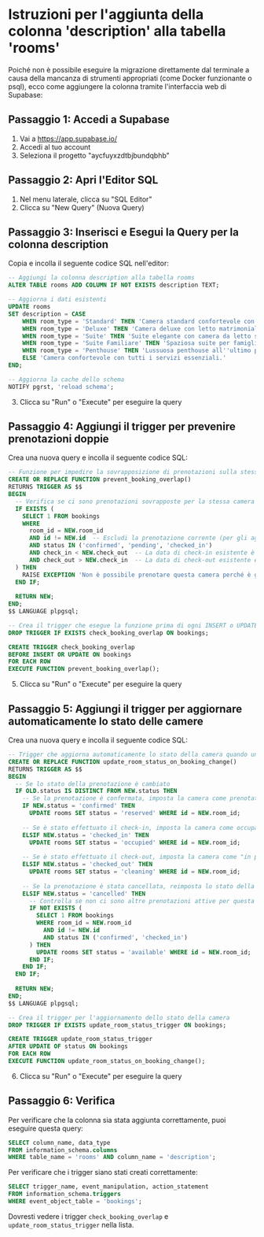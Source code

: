 # Istruzioni per l'aggiunta della colonna 'description' alla tabella 'rooms'

Poiché non è possibile eseguire la migrazione direttamente dal terminale a causa della mancanza di strumenti appropriati (come Docker funzionante o psql), ecco come aggiungere la colonna tramite l'interfaccia web di Supabase:

## Passaggio 1: Accedi a Supabase

1. Vai a https://app.supabase.io/
2. Accedi al tuo account
3. Seleziona il progetto "aycfuyxzdtbjbundqbhb"

## Passaggio 2: Apri l'Editor SQL

1. Nel menu laterale, clicca su "SQL Editor"
2. Clicca su "New Query" (Nuova Query)

## Passaggio 3: Inserisci e Esegui la Query per la colonna description

Copia e incolla il seguente codice SQL nell'editor:

```sql
-- Aggiungi la colonna description alla tabella rooms
ALTER TABLE rooms ADD COLUMN IF NOT EXISTS description TEXT;

-- Aggiorna i dati esistenti
UPDATE rooms
SET description = CASE
    WHEN room_type = 'Standard' THEN 'Camera standard confortevole con due letti singoli, perfetta per brevi soggiorni.'
    WHEN room_type = 'Deluxe' THEN 'Camera deluxe con letto matrimoniale e vista sulla città. Include servizi premium.'
    WHEN room_type = 'Suite' THEN 'Suite elegante con camera da letto separata, soggiorno spazioso e balcone privato.'
    WHEN room_type = 'Suite Familiare' THEN 'Spaziosa suite per famiglie con cucina, perfetta per soggiorni prolungati con i bambini.'
    WHEN room_type = 'Penthouse' THEN 'Lussuosa penthouse all''ultimo piano con vista panoramica, jacuzzi privata e servizi esclusivi.'
    ELSE 'Camera confortevole con tutti i servizi essenziali.'
END;

-- Aggiorna la cache dello schema
NOTIFY pgrst, 'reload schema';
```

3. Clicca su "Run" o "Execute" per eseguire la query

## Passaggio 4: Aggiungi il trigger per prevenire prenotazioni doppie

Crea una nuova query e incolla il seguente codice SQL:

```sql
-- Funzione per impedire la sovrapposizione di prenotazioni sulla stessa camera
CREATE OR REPLACE FUNCTION prevent_booking_overlap()
RETURNS TRIGGER AS $$
BEGIN
  -- Verifica se ci sono prenotazioni sovrapposte per la stessa camera
  IF EXISTS (
    SELECT 1 FROM bookings
    WHERE 
      room_id = NEW.room_id 
      AND id != NEW.id  -- Escludi la prenotazione corrente (per gli aggiornamenti)
      AND status IN ('confirmed', 'pending', 'checked_in')
      AND check_in < NEW.check_out  -- La data di check-in esistente è prima della data di check-out nuova
      AND check_out > NEW.check_in  -- La data di check-out esistente è dopo la data di check-in nuova
  ) THEN
    RAISE EXCEPTION 'Non è possibile prenotare questa camera perché è già occupata nelle date selezionate';
  END IF;
  
  RETURN NEW;
END;
$$ LANGUAGE plpgsql;

-- Crea il trigger che esegue la funzione prima di ogni INSERT o UPDATE nella tabella bookings
DROP TRIGGER IF EXISTS check_booking_overlap ON bookings;

CREATE TRIGGER check_booking_overlap
BEFORE INSERT OR UPDATE ON bookings
FOR EACH ROW
EXECUTE FUNCTION prevent_booking_overlap();
```

5. Clicca su "Run" o "Execute" per eseguire la query

## Passaggio 5: Aggiungi il trigger per aggiornare automaticamente lo stato delle camere

Crea una nuova query e incolla il seguente codice SQL:

```sql
-- Trigger che aggiorna automaticamente lo stato della camera quando una prenotazione cambia stato
CREATE OR REPLACE FUNCTION update_room_status_on_booking_change()
RETURNS TRIGGER AS $$
BEGIN
  -- Se lo stato della prenotazione è cambiato
  IF OLD.status IS DISTINCT FROM NEW.status THEN
    -- Se la prenotazione è confermata, imposta la camera come prenotata
    IF NEW.status = 'confirmed' THEN
      UPDATE rooms SET status = 'reserved' WHERE id = NEW.room_id;
    
    -- Se è stato effettuato il check-in, imposta la camera come occupata
    ELSIF NEW.status = 'checked_in' THEN
      UPDATE rooms SET status = 'occupied' WHERE id = NEW.room_id;
    
    -- Se è stato effettuato il check-out, imposta la camera come "in pulizia"
    ELSIF NEW.status = 'checked_out' THEN
      UPDATE rooms SET status = 'cleaning' WHERE id = NEW.room_id;
    
    -- Se la prenotazione è stata cancellata, reimposta lo stato della camera a disponibile
    ELSIF NEW.status = 'cancelled' THEN
      -- Controlla se non ci sono altre prenotazioni attive per questa camera
      IF NOT EXISTS (
        SELECT 1 FROM bookings 
        WHERE room_id = NEW.room_id 
          AND id != NEW.id 
          AND status IN ('confirmed', 'checked_in')
      ) THEN
        UPDATE rooms SET status = 'available' WHERE id = NEW.room_id;
      END IF;
    END IF;
  END IF;
  
  RETURN NEW;
END;
$$ LANGUAGE plpgsql;

-- Crea il trigger per l'aggiornamento dello stato della camera
DROP TRIGGER IF EXISTS update_room_status_trigger ON bookings;

CREATE TRIGGER update_room_status_trigger
AFTER UPDATE OF status ON bookings
FOR EACH ROW
EXECUTE FUNCTION update_room_status_on_booking_change();
```

6. Clicca su "Run" o "Execute" per eseguire la query

## Passaggio 6: Verifica

Per verificare che la colonna sia stata aggiunta correttamente, puoi eseguire questa query:

```sql
SELECT column_name, data_type 
FROM information_schema.columns 
WHERE table_name = 'rooms' AND column_name = 'description';
```

Per verificare che i trigger siano stati creati correttamente:

```sql
SELECT trigger_name, event_manipulation, action_statement
FROM information_schema.triggers
WHERE event_object_table = 'bookings';
```

Dovresti vedere i trigger `check_booking_overlap` e `update_room_status_trigger` nella lista. 